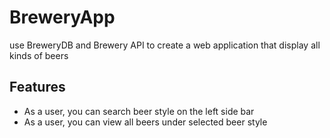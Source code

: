 # BreweryApp

use BreweryDB and Brewery API to create a web application that display all kinds of beers

## Features

- As a user, you can search beer style on the left side bar
- As a user, you can view all beers under selected beer style
